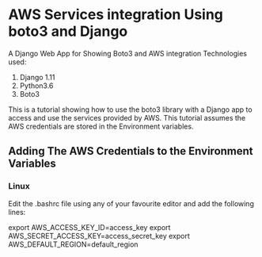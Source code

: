 # AWS Services integration Using boto3 and Django
A Django Web App for Showing Boto3 and AWS integration
Technologies used:
  1. Django 1.11
  2. Python3.6
  3. Boto3
  
  
This is a tutorial showing how to use the boto3 library with a Django app to access and use the services provided by AWS.
This tutorial assumes the AWS credentials are stored in the Environment variables.
## Adding The AWS Credentials to the Environment Variables
### Linux
Edit the .bashrc file using any of your favourite editor and add the following lines:

export AWS_ACCESS_KEY_ID=access_key
export AWS_SECRET_ACCESS_KEY=access_secret_key
export AWS_DEFAULT_REGION=default_region
